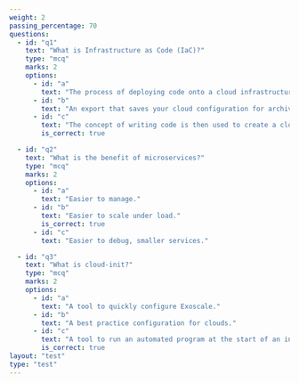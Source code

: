 ```yaml
---
weight: 2
passing_percentage: 70
questions:
  - id: "q1"
    text: "What is Infrastructure as Code (IaC)?"
    type: "mcq"
    marks: 2
    options:
      - id: "a"
        text: "The process of deploying code onto a cloud infrastructure."
      - id: "b"
        text: "An export that saves your cloud configuration for archive purposes."
      - id: "c"
        text: "The concept of writing code is then used to create a cloud infrastructure automatically."
        is_correct: true

  - id: "q2"
    text: "What is the benefit of microservices?"
    type: "mcq"
    marks: 2
    options:
      - id: "a"
        text: "Easier to manage."
      - id: "b"
        text: "Easier to scale under load."
        is_correct: true
      - id: "c"
        text: "Easier to debug, smaller services."

  - id: "q3"
    text: "What is cloud-init?"
    type: "mcq"
    marks: 2
    options:
      - id: "a"
        text: "A tool to quickly configure Exoscale."
      - id: "b"
        text: "A best practice configuration for clouds."
      - id: "c"
        text: "A tool to run an automated program at the start of an instance."
        is_correct: true
layout: "test"
type: "test"
---
```

